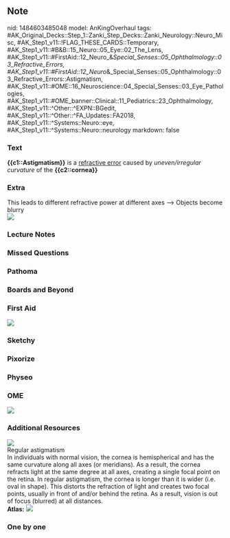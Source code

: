 ## Note
nid: 1484603485048
model: AnKingOverhaul
tags: #AK_Original_Decks::Step_1::Zanki_Step_Decks::Zanki_Neurology::Neuro_Misc, #AK_Step1_v11::!FLAG_THESE_CARDS::Temporary, #AK_Step1_v11::#B&B::15_Neuro::05_Eye::02_The_Lens, #AK_Step1_v11::#FirstAid::12_Neuro_&_Special_Senses::05_Ophthalmology::03_Refractive_Errors, #AK_Step1_v11::#FirstAid::12_Neuro_&_Special_Senses::05_Ophthalmology::03_Refractive_Errors::Astigmatism, #AK_Step1_v11::#OME::16_Neuroscience::04_Special_Senses::03_Eye_Pathologies, #AK_Step1_v11::#OME_banner::Clinical::11_Pediatrics::23_Ophthalmology, #AK_Step1_v11::^Other::^EXPN::BGedit, #AK_Step1_v11::^Other::^FA_Updates::FA2018, #AK_Step1_v11::^Systems::Neuro::eye, #AK_Step1_v11::^Systems::Neuro::neurology
markdown: false

### Text
<div>
  <b>{{c1::Astigmatism}}</b> is a <u>refractive error</u> caused by
  <i>uneven/irregular</i> <i>curvature</i> of the
  <b>{{c2::cornea}}</b>
</div>

### Extra
<div>
  <div>
    This leads to different refractive power at different axes
    --> Objects become blurry
  </div>
</div>
<div><img src="astigmatism-image.jpg"></div>

### Lecture Notes


### Missed Questions


### Pathoma


### Boards and Beyond


### First Aid
<img src="tmpPGFYLd.png">

### Sketchy


### Pixorize


### Physeo


### OME
<div class="ome-widget">
  <a href=
  "https://onlinemeded.org/spa/pediatrics/ophthalmology/acquire?ref=anki">
  <img src="_OME_AnkiFlashcards_Lesson_3.png"></a>
</div>

### Additional Resources
<img src="big_5994651f012a6.jpg">
<div>
  <div>
    <div>
      Regular astigmatism
    </div>
  </div>
  <div>
    <div>
      <div>
        In individuals with normal vision, the cornea is
        hemispherical and has the same curvature along all axes (or
        meridians). As a result, the cornea refracts light at the
        same degree at all axes, creating a single focal point on
        the retina. In regular astigmatism, the cornea is longer
        than it is wider (i.e. oval in shape). This distorts the
        refraction of light and creates two focal points, usually
        in front of and/or behind the retina. As a result, vision
        is out of focus (blurred) at all distances.
      </div>
    </div>
  </div>
</div><b>Atlas:</b> <img src="tmpLZEeQu.png">

### One by one

